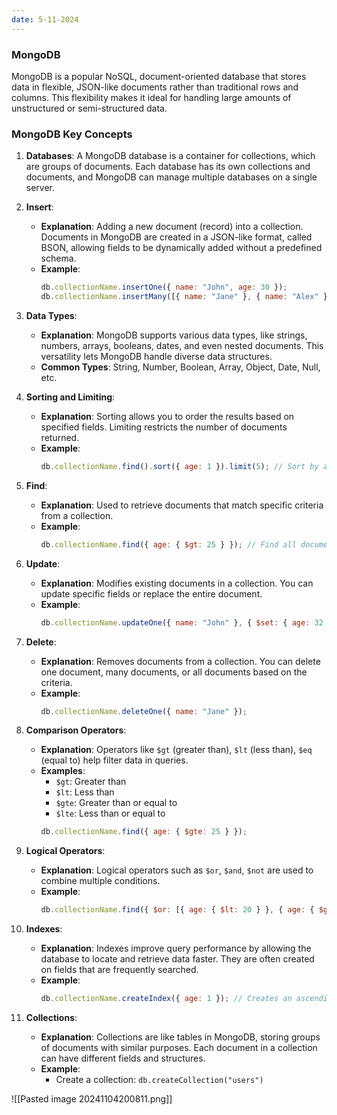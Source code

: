 ```yaml
---
date: 5-11-2024
---
```


### MongoDB 

MongoDB is a popular NoSQL, document-oriented database that stores data in flexible, JSON-like documents rather than traditional rows and columns. This flexibility makes it ideal for handling large amounts of unstructured or semi-structured data.

### MongoDB Key Concepts

1. **Databases**: A MongoDB database is a container for collections, which are groups of documents. Each database has its own collections and documents, and MongoDB can manage multiple databases on a single server.

2. **Insert**:
   - **Explanation**: Adding a new document (record) into a collection. Documents in MongoDB are created in a JSON-like format, called BSON, allowing fields to be dynamically added without a predefined schema.
   - **Example**:
     ```javascript
     db.collectionName.insertOne({ name: "John", age: 30 });
     db.collectionName.insertMany([{ name: "Jane" }, { name: "Alex" }]);
     ```

3. **Data Types**:
   - **Explanation**: MongoDB supports various data types, like strings, numbers, arrays, booleans, dates, and even nested documents. This versatility lets MongoDB handle diverse data structures.
   - **Common Types**: String, Number, Boolean, Array, Object, Date, Null, etc.

4. **Sorting and Limiting**:
   - **Explanation**: Sorting allows you to order the results based on specified fields. Limiting restricts the number of documents returned.
   - **Example**:
     ```javascript
     db.collectionName.find().sort({ age: 1 }).limit(5); // Sort by age ascending and limit to 5 results
     ```

5. **Find**:
   - **Explanation**: Used to retrieve documents that match specific criteria from a collection.
   - **Example**:
     ```javascript
     db.collectionName.find({ age: { $gt: 25 } }); // Find all documents with age > 25
     ```

6. **Update**:
   - **Explanation**: Modifies existing documents in a collection. You can update specific fields or replace the entire document.
   - **Example**:
     ```javascript
     db.collectionName.updateOne({ name: "John" }, { $set: { age: 32 } });
     ```

7. **Delete**:
   - **Explanation**: Removes documents from a collection. You can delete one document, many documents, or all documents based on the criteria.
   - **Example**:
     ```javascript
     db.collectionName.deleteOne({ name: "Jane" });
     ```

8. **Comparison Operators**:
   - **Explanation**: Operators like `$gt` (greater than), `$lt` (less than), `$eq` (equal to) help filter data in queries.
   - **Examples**:
     - `$gt`: Greater than
     - `$lt`: Less than
     - `$gte`: Greater than or equal to
     - `$lte`: Less than or equal to
     ```javascript
     db.collectionName.find({ age: { $gte: 25 } });
     ```

9. **Logical Operators**:
   - **Explanation**: Logical operators such as `$or`, `$and`, `$not` are used to combine multiple conditions.
   - **Example**:
     ```javascript
     db.collectionName.find({ $or: [{ age: { $lt: 20 } }, { age: { $gt: 50 } }] });
     ```

10. **Indexes**:
    - **Explanation**: Indexes improve query performance by allowing the database to locate and retrieve data faster. They are often created on fields that are frequently searched.
    - **Example**:
      ```javascript
      db.collectionName.createIndex({ age: 1 }); // Creates an ascending index on the age field
      ```

11. **Collections**:
    - **Explanation**: Collections are like tables in MongoDB, storing groups of documents with similar purposes. Each document in a collection can have different fields and structures.
    - **Example**:
      - Create a collection: `db.createCollection("users")`

![[Pasted image 20241104200811.png]]